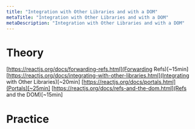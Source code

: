 ```yaml
---
title: "Integration with Other Libraries and with a DOM"
metaTitle: "Integration with Other Libraries and with a DOM"
metaDescription: "Integration with Other Libraries and with a DOM"
---
```

# Theory
[https://reactjs.org/docs/forwarding-refs.html](Forwarding Refs)[~15min]
[https://reactjs.org/docs/integrating-with-other-libraries.html](Integrating with Other Libraries)[~20min]
[https://reactjs.org/docs/portals.html](Portals)[~25min]
[https://reactjs.org/docs/refs-and-the-dom.html](Refs and the DOM)[~15min]



# Practice
